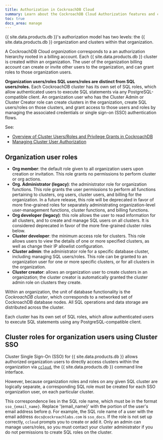 ```yaml
---
title: Authorization in CockroachDB Cloud
summary: Learn about the CockroachDB Cloud Authorization features and concepts
toc: true
docs_area: manage
---
```


{{ site.data.products.db }}'s authorization model has two levels: the {{ site.data.products.db }} organization and clusters within that organization.

A CockroachDB Cloud *organization* corresponds to a an authorization hierarchy rooted in a billing account. Each {{ site.data.products.db }} cluster is created within an organization. The user of the organization billing account can create or invite other users to the organization, and can grant roles to those organization users.

**Organization users/roles SQL users/roles are distinct from SQL users/roles.** Each CockroachDB cluster has its own set of SQL roles, which allow authenticated users to execute SQL statements via any PostgreSQL-compatible client. An organization user who has the Cluster Admin or Cluster Creator role can create clusters in the organization, create SQL users/roles on those clusters, and grant access to those users and roles by managing the associated credentials or single sign-on (SSO) authentication flows.

See:

- [Overview of Cluster Users/Roles and Privilege Grants in CockroachDB](../{{site.versions["stable"]}}/security-reference/authorization.html)
- [Managing Cluster User Authorization](../{{site.versions["dev"]}}/authorization.html)

## Organization user roles

- **Org member**: the default role given to all organization users upon creation or invitation. This role grants no permissions to perform cluster or org actions.
- **Org. Administrator (legacy)**: the administrator role for organization functions. This role grants the user permissions to perform all functions pertaining to clusters, org users, cluster users, and billing for the organization. In a future release, this role will be deprecated in favor of more fine-grained roles for separately administrating organization-level user-management functions, cluster functions, and billing functions.
- **Org developer (legacy)**: this role allows the user to read information for all clusters, and to create and manage SQL users on all clusters. It is considered deprecated in favor of the more fine-grained cluster roles below.
- **Cluster developer**: the minimum access role for clusters. This role allows users to view the details of one or more specified clusters, as well as change their IP allowlist configuration.
- **Cluster admin**: the administrator role for a specific database cluster, including managing SQL users/roles. This role can be granted to an organization user for one or more specific clusters, or for all clusters in the organization.
- **Cluster creator**: allows an organization user to create clusters in an organization; the cluster creator is automatically granted the cluster admin role on clusters they create.

Within an organization, the unit of database functionality is the *CockroachDB cluster*, which corresponds to a networked set of CockroachDB database nodes. All SQL operations and data storage are distributed across the cluster.

Each cluster has its own set of SQL roles, which allow authenticated users to execute SQL statements using any PostgreSQL-compatible client.

## Cluster roles for organization users using Cluster SSO

Cluster Single Sign-On (SSO) for {{ site.data.products.db }} allows authorized organization users to directly access clusters within the organization via [`ccloud`](ccloud-get-started.html), the {{ site.data.products.db }} command line interface.

However, because organization roles and roles on any given SQL cluster are logically separate, a corresponding SQL role must be created for each SSO organization user, on each particular cluster.

This correspondence lies in the SQL role name, which must be in the format `sso_{email_name}`. Replace '(email_name}' with the portion of the user's email address before `@`. For example, the SQL role name of a user with the email address `docs@cockroachlabs.com`  is `sso_docs`. If the role is not set up correctly, `ccloud` prompts you to create or add it. Only an admin can manage users/roles, so you must contact your cluster administrator if you do not permissions to create SQL roles on the cluster.
